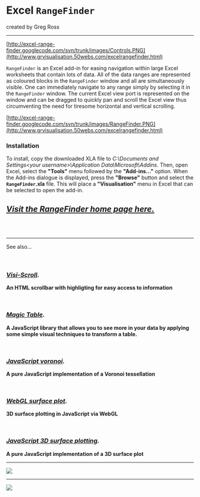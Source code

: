 # Excel `RangeFinder` #

created by Greg Ross

---


[http://excel-range-finder.googlecode.com/svn/trunk/images/Controls.PNG](http://www.grvisualisation.50webs.com/excelrangefinder.html)

`RangeFinder` is an Excel add-in for easing navigation within large Excel worksheets that contain lots of data. All of the data ranges are represented as coloured blocks in the `RangeFinder` window and all are simultaneously visible. One can immediately navigate to any range simply by selecting it in the `RangeFinder` window. The current Excel view port is represented on the window and can be dragged to quickly pan and scroll the Excel view thus circumventing the need for tiresome horizontal and vertical scrolling.

[http://excel-range-finder.googlecode.com/svn/trunk/images/RangeFinder.PNG](http://www.grvisualisation.50webs.com/excelrangefinder.html)

### Installation ###
To install, copy the downloaded XLA file to _C:\Documents and Settings\<your username>\Application Data\Microsoft\Addins_. Then, open Excel, select the **"Tools"** menu followed by the **"Add-ins..."** option. When the Add-ins dialogue is displayed, press the **"Browse"** button and select the **`RangeFinder`.xla** file. This will place a **"Visualisation"** menu in Excel that can be selected to open the add-in.

## _**[Visit the RangeFinder home page here.](http://www.grvisualisation.50webs.com/excelrangefinder.html)**_ ##

<br>
<br>
<hr />

See also...<br>
<br>
<br>
<h3><i><b><a href='http://www.grvisualisation.50webs.com/visi_scroll.html'>Visi-Scroll</a>.</b></i></h3>

<b>An HTML scrollbar with highligting for easy access to information</b>


<br>

<h3><i><b><a href='http://www.grvisualisation.50webs.com/'>Magic Table</a>.</b></i></h3>

<b>A JavaScript library that allows you to see more in your data by applying some simple visual techniques to transform a table.</b>

<br>

<h3><i><b><a href='http://www.grvisualisation.50webs.com/javascript_voronoi.html'>JavaScript voronoi</a>.</b></i></h3>

<b>A pure JavaScript implementation of a Voronoi tessellation</b>


<br>

<h3><i><b><a href='http://code.google.com/p/webgl-surface-plot/'>WebGL surface plot</a>.</b></i></h3>

<b>3D surface plotting in JavaScript via WebGL</b>


<br>

<h3><i><b><a href='http://code.google.com/p/javascript-surface-plot/'>JavaScript 3D surface plotting</a>.</b></i></h3>

<b>A pure JavaScript implementation of a 3D surface plot</b>

<hr />

<a href='http://itunes.apple.com/gb/app/claptrax/id427145886?mt=8'><img src='http://www.grvisualisation.50webs.com/images/clapForMusic/SplashViewPhone.png' /></a>

<hr />

<a href='http://ax.itunes.apple.com/gb/app/peekaboo-3d/id380735126?mt=8'><img src='http://www.grvisualisation.50webs.com/images/peekaboo/PeekabooAd.png' /></a>